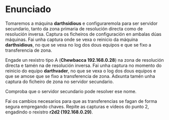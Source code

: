 # Enunciado

Tomaremos a máquina **darthsidious** e configuraremola para ser servidor secundario, tanto da zona primaria de resolución directa como de resolución inversa. Captura os ficheiros de configuración en ambalas dúas máquinas. Fai unha captura onde se vexa o reinicio da máquina **darthsidious**, no que se vexa no log dos dous equipos e que se fixo a transferencia de zona.

Engade un rexistro tipo A (**Chewbacca 192.168.0.28**) na zona de resolución directa e tamén na de resolución inversa. Fai unha captura no momento do reinicio do equipo **darthvader**, no que se vexa o log dos dous equipos e que se amose que se fixo a transferencia de zona. Adxunta tamén unha captura do ficheiro de zona no servidor secundario.

Comproba que o servidor secundario pode resolver ese nome.

Fai os cambios necesarios para que as transferencias se fagan de forma segura empregando chaves. Repite as capturas e vídeos do punto 2, engadindo o rexistro **r2d2 (192.168.0.29)**.

